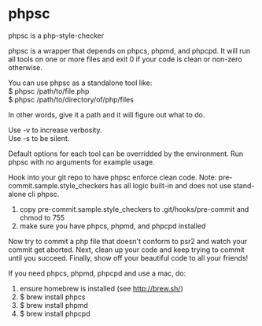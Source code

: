 # phpsc
phpsc is a php-style-checker

phpsc is a wrapper that depends on phpcs, phpmd, and phpcpd.
It will run all tools on one or more files and exit 0 if your code is clean or non-zero otherwise.

You can use phpsc as a standalone tool like:  
$ phpsc /path/to/file.php  
$ phpsc /path/to/directory/of/php/files

In other words, give it a path and it will figure out what to do.

Use -v to increase verbosity.  
Use -s to be silent.

Default options for each tool can be overridded by the environment. Run phpsc with no arguments for example usage.

Hook into your git repo to have phpsc enforce clean code. Note: pre-commit.sample.style_checkers has all logic built-in and does not use stand-alone cli phpsc.

1. copy pre-commit.sample.style_checkers to .git/hooks/pre-commit and chmod to 755
2. make sure you have phpcs, phpmd, and phpcpd installed

Now try to commit a php file that doesn't conform to psr2 and watch your commit get aborted.
Next, clean up your code and keep trying to commit until you succeed.
Finally, show off your beautiful code to all your friends!

If you need phpcs, phpmd, phpcpd and use a mac, do:

1. ensure homebrew is installed (see http://brew.sh/)
2. $ brew install phpcs
3. $ brew install phpmd
4. $ brew install phpcpd
